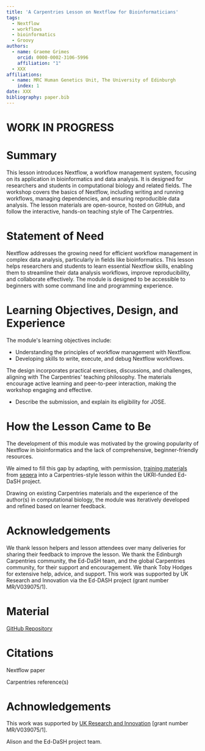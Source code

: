 ```yaml
---
title: 'A Carpentries Lesson on Nextflow for Bioinformaticians'
tags:
  - Nextflow
  - workflows
  - bioinformatics
  - Groovy
authors:
  - name: Graeme Grimes
    orcid: 0000-0002-3106-5996
    affiliation: "1"
  - XXX
affiliations:
  - name: MRC Human Genetics Unit, The University of Edinburgh
    index: 1
date: XXX
bibliography: paper.bib
---
```


# WORK IN PROGRESS

# Summary

This lesson introduces Nextflow, a workflow management system, focusing on its application in bioinformatics and data analysis. It is designed for researchers and students in computational biology and related fields. The workshop covers the basics of Nextflow, including writing and running workflows, managing dependencies, and ensuring reproducible data analysis. The lesson materials are open-source, hosted on GitHub, and follow the interactive, hands-on teaching style of The Carpentries.

# Statement of Need

<!-- explain how the submitted artifacts contribute to computationally enabled teaching and learning, and describing how they might be adopted by others. -->

Nextflow addresses the growing need for efficient workflow management in complex data analysis, particularly in fields like bioinformatics. This lesson helps researchers and students to learn essential Nextflow skills, enabling them to streamline their data analysis workflows, improve reproducibility, and collaborate effectively. The module is designed to be accessible to beginners with some command line and programming experience.



<!--  describe the learning objectives, content, instructional design, and experience of use in teaching and learning situations. -->

# Learning Objectives, Design, and Experience

The module's learning objectives include:

- Understanding the principles of workflow management with Nextflow.
- Developing skills to write, execute, and debug Nextflow workflows.


The design incorporates practical exercises, discussions, and challenges, aligning with The Carpentries' teaching philosophy. The materials encourage active learning and peer-to-peer interaction, making the workshop engaging and effective.



* Describe the submission, and explain its eligibility for JOSE.

   

<!-- Tell us the “story” of the project: how did it come to be? -->

# How the Lesson Came to Be

The development of this module was motivated by the growing popularity of Nextflow in bioinformatics and the lack of comprehensive, beginner-friendly resources. 

We aimed to fill this gap by adapting, with permission, [training materials]( https://training.nextflow.io/) from [seqera](https://seqera.io) into a Carpentries-style lesson within the UKRI-funded Ed-DaSH project.

Drawing on existing Carpentries materials and the experience of the author(s) in computational biology, the module was iteratively developed and refined based on learner feedback.

# Acknowledgements

We thank lesson helpers and lesson attendees over many deliveries for sharing their feedback to improve the lesson.
We thank the Edinburgh Carpentries community, the Ed-DaSH team, and the global Carpentries community, for their support and encouragement.
We thank Toby Hodges for extensive help, advice, and support.
This work was supported by UK Research and Innovation via the Ed-DASH project (grant number MR/V039075/1).

<!-- Cite key references, including a link to the open archive of the sofware or the learning module. -->

# Material

[GitHub Repository](https://github.com/carpentries-incubator/workflows-nextflow)

# Citations

Nextflow paper

Carpentries reference(s)

# Achnowledgements

This work was supported by [UK Research and Innovation](https://www.ukri.org/) [grant number MR/V039075/1].

Alison and the Ed-DaSH project team.
